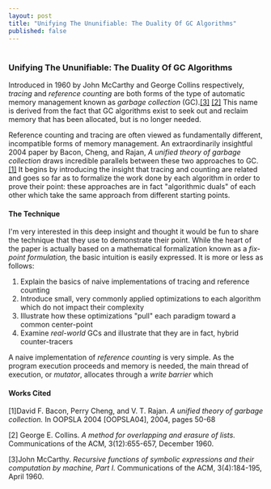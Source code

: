 ```yaml
---
layout: post
title: "Unifying The Ununifiable: The Duality Of GC Algorithms"
published: false
---
```

# 
### Unifying The Ununifiable: The Duality Of GC Algorithms

Introduced in 1960 by John McCarthy and George Collins respectively, *tracing* and *reference counting* are both forms of the type of automatic memory management known as *garbage collection* (GC).<a href="#bib3">[3]</a> <a href="#bib2">[2]</a> This name is derived from the fact that GC algorithms exist to seek out and reclaim memory that has been allocated, but is no longer needed.

Reference counting and tracing are often viewed as fundamentally different, incompatible forms of memory management. An extraordinarily insightful 2004 paper by Bacon, Cheng, and Rajan, *A unified theory of garbage collection* draws incredible parallels between these two approaches to GC.<a href="#bib1">[1]</a> It begins by introducing the insight that tracing and counting are related and goes so far as to formalize the work done by each algorithm in order to prove their point: these approaches are in fact "algorithmic duals" of each other which take the same approach from different starting points.

#### The Technique

I'm very interested in this deep insight and thought it would be fun to share the technique that they use to demonstrate their point. While the heart of the paper is actually based on a mathematical formalization known as a *fix-point formulation,* the basic intuition is easily expressed. It is more or less as follows:

1. Explain the basics of naive implementations of tracing and reference counting
2. Introduce small, very commonly applied optimizations to each algorithm which do not impact their complexity
3. Illustrate how these optimizations "pull" each paradigm toward a common center-point
4. Examine *real-world* GCs and illustrate that they are in fact, hybrid counter-tracers

A naive implementation of *reference counting* is very simple. As the program execution proceeds and memory is needed, the main thread of execution, or *mutator*, allocates through a *write barrier* which 

#### Works Cited

<a id="bib1">[1]</a>David F. Bacon, Perry Cheng, and V. T. Rajan. *A unified theory of garbage collection.* In OOPSLA 2004 [OOPSLA04], 2004, pages 50-68

<a id="bib2">[2]</a> George E. Collins. *A method for overlapping and erasure of lists.* Communications of the ACM, 3(12):655-657, December 1960.

<a id="bib3">[3]</a>John McCarthy. *Recursive functions of symbolic expressions and their computation by machine, Part I.* Communications of the ACM, 3(4):184-195, April 1960.

